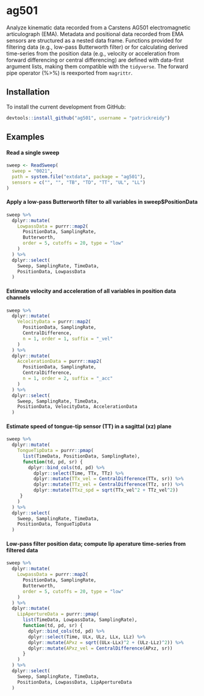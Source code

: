 # ag501

Analyze kinematic data recorded from a Carstens AG501 electromagnetic
articulograph (EMA). Metadata and positional data recorded from EMA sensors are 
structured as a nested data frame. Functions provided for filtering data (e.g., 
low-pass Butterworth filter) or for calculating derived time-series from the 
position data (e.g., velocity or acceleration from forward differencing or 
central differencing) are defined with data-first argument lists, making them 
compatible with the `tidyverse`. The forward pipe operator (%>%) is reexported
from `magrittr`.

## Installation

To install the current development from GitHub:
```r
devtools::install_github("ag501", username = "patrickreidy")
```

## Examples

#### Read a single sweep
```r
sweep <- ReadSweep(
  sweep = "0021", 
  path = system.file("extdata", package = "ag501"),
  sensors = c("", "", "TB", "TD", "TT", "UL", "LL")
)
```

#### Apply a low-pass Butterworth filter to all variables in sweep$PositionData
```r
sweep %>%
  dplyr::mutate(
    LowpassData = purrr::map2(
      PositionData, SamplingRate,
      Butterworth,
      order = 5, cutoffs = 20, type = "low"
    )
  ) %>%
  dplyr::select(
    Sweep, SamplingRate, TimeData, 
    PositionData, LowpassData
  )
```

#### Estimate velocity and acceleration of all variables in position data channels
```r
sweep %>%
  dplyr::mutate(
    VelocityData = purrr::map2(
      PositionData, SamplingRate,
      CentralDifference,
      n = 1, order = 1, suffix = "_vel"
    )
  ) %>%
  dplyr::mutate(
    AccelerationData = purrr::map2(
      PositionData, SamplingRate,
      CentralDifference,
      n = 1, order = 2, suffix = "_acc"
    )
  ) %>%
  dplyr::select(
    Sweep, SamplingRate, TimeData,
    PositionData, VelocityData, AccelerationData
  )
```

#### Estimate speed of tongue-tip sensor (TT) in a sagittal (xz) plane
```r
sweep %>%
  dplyr::mutate(
    TongueTipData = purrr::pmap(
      list(TimeData, PositionData, SamplingRate),
      function(td, pd, sr) {
        dplyr::bind_cols(td, pd) %>%
          dplyr::select(Time, TTx, TTz) %>%
          dplyr::mutate(TTx_vel = CentralDifference(TTx, sr)) %>%
          dplyr::mutate(TTz_vel = CentralDifference(TTz, sr)) %>%
          dplyr::mutate(TTxz_spd = sqrt(TTx_vel^2 + TTz_vel^2))
     }
    )
  ) %>%
  dplyr::select(
    Sweep, SamplingRate, TimeData,
    PositionData, TongueTipData
  )
```

#### Low-pass filter position data; compute lip aperature time-series from filtered data
```r
sweep %>%
  dplyr::mutate(
    LowpassData = purrr::map2(
      PositionData, SamplingRate,
      Butterworth,
      order = 5, cutoffs = 20, type = "low"
    )
  ) %>%
  dplyr::mutate(
    LipApertureData = purrr::pmap(
      list(TimeData, LowpassData, SamplingRate),
      function(td, pd, sr) {
        dplyr::bind_cols(td, pd) %>%
        dplyr::select(Time, ULx, ULz, LLx, LLz) %>%
        dplyr::mutate(APxz = sqrt((ULx-LLx)^2 + (ULz-LLz)^2)) %>%
        dplyr::mutate(APxz_vel = CentralDifference(APxz, sr))
      }
    )
  ) %>%
  dplyr::select(
    Sweep, SamplingRate, TimeData, 
    PositionData, LowpassData, LipApertureData
  )
```
